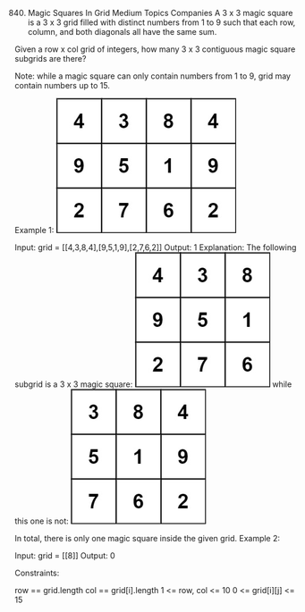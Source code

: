 840. Magic Squares In Grid
Medium
Topics
Companies
A 3 x 3 magic square is a 3 x 3 grid filled with distinct numbers from 1 to 9 such that each row, column, and both diagonals all have the same sum.

Given a row x col grid of integers, how many 3 x 3 contiguous magic square subgrids are there?

Note: while a magic square can only contain numbers from 1 to 9, grid may contain numbers up to 15.

 

Example 1:
![](./res/img/i1.png)

Input: grid = [[4,3,8,4],[9,5,1,9],[2,7,6,2]]
Output: 1
Explanation: 
The following subgrid is a 3 x 3 magic square:
![](./res/img/i2.png)
while this one is not:
![](./res/img/i3.png)

In total, there is only one magic square inside the given grid.
Example 2:

Input: grid = [[8]]
Output: 0
 

Constraints:

row == grid.length
col == grid[i].length
1 <= row, col <= 10
0 <= grid[i][j] <= 15